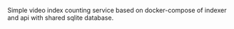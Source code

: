 Simple video index counting service based on docker-compose of indexer and api with shared sqlite database.

